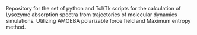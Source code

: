 Repository for the set of python and Tcl/Tk scripts for the calculation of Lysozyme absorption spectra from trajectories of molecular dynamics simulations. Utilizing AMOEBA polarizable force field and Maximum entropy method. 
